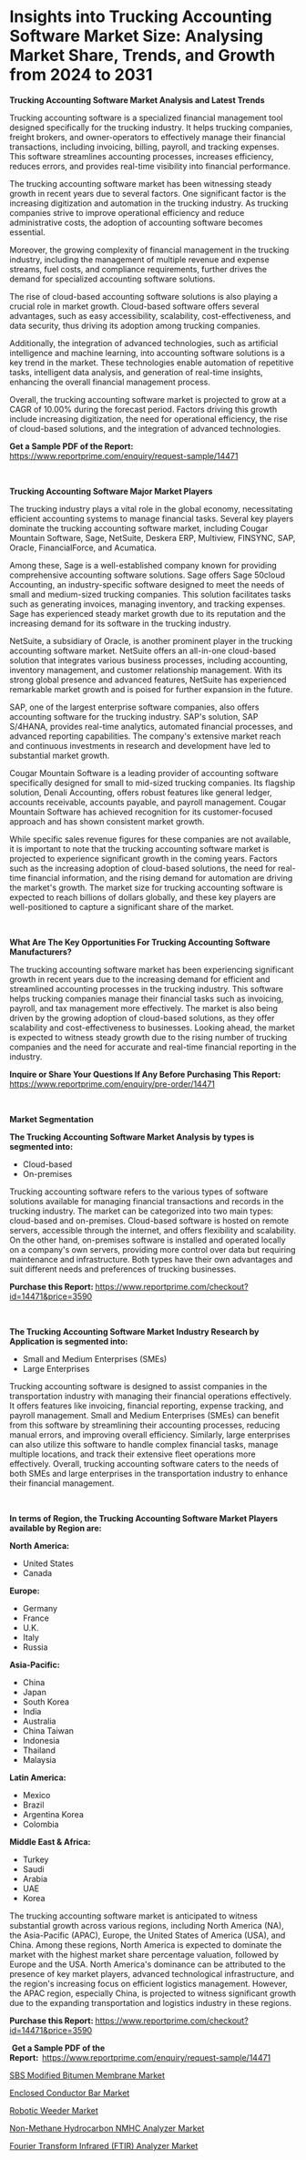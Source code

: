 <p><h1>Insights into Trucking Accounting Software Market Size: Analysing Market Share, Trends, and Growth from 2024 to 2031</h1></p><p><strong>Trucking Accounting Software Market Analysis and Latest Trends</strong></p>
<p><p>Trucking accounting software is a specialized financial management tool designed specifically for the trucking industry. It helps trucking companies, freight brokers, and owner-operators to effectively manage their financial transactions, including invoicing, billing, payroll, and tracking expenses. This software streamlines accounting processes, increases efficiency, reduces errors, and provides real-time visibility into financial performance.</p><p>The trucking accounting software market has been witnessing steady growth in recent years due to several factors. One significant factor is the increasing digitization and automation in the trucking industry. As trucking companies strive to improve operational efficiency and reduce administrative costs, the adoption of accounting software becomes essential.</p><p>Moreover, the growing complexity of financial management in the trucking industry, including the management of multiple revenue and expense streams, fuel costs, and compliance requirements, further drives the demand for specialized accounting software solutions.</p><p>The rise of cloud-based accounting software solutions is also playing a crucial role in market growth. Cloud-based software offers several advantages, such as easy accessibility, scalability, cost-effectiveness, and data security, thus driving its adoption among trucking companies.</p><p>Additionally, the integration of advanced technologies, such as artificial intelligence and machine learning, into accounting software solutions is a key trend in the market. These technologies enable automation of repetitive tasks, intelligent data analysis, and generation of real-time insights, enhancing the overall financial management process.</p><p>Overall, the trucking accounting software market is projected to grow at a CAGR of 10.00% during the forecast period. Factors driving this growth include increasing digitization, the need for operational efficiency, the rise of cloud-based solutions, and the integration of advanced technologies.</p></p>
<p><strong>Get a Sample PDF of the Report:&nbsp;</strong> <a href="https://www.reportprime.com/enquiry/request-sample/14471">https://www.reportprime.com/enquiry/request-sample/14471</a></p>
<p>&nbsp;</p>
<p><strong>Trucking Accounting Software Major Market Players</strong></p>
<p><p>The trucking industry plays a vital role in the global economy, necessitating efficient accounting systems to manage financial tasks. Several key players dominate the trucking accounting software market, including Cougar Mountain Software, Sage, NetSuite, Deskera ERP, Multiview, FINSYNC, SAP, Oracle, FinancialForce, and Acumatica.</p><p>Among these, Sage is a well-established company known for providing comprehensive accounting software solutions. Sage offers Sage 50cloud Accounting, an industry-specific software designed to meet the needs of small and medium-sized trucking companies. This solution facilitates tasks such as generating invoices, managing inventory, and tracking expenses. Sage has experienced steady market growth due to its reputation and the increasing demand for its software in the trucking industry.</p><p>NetSuite, a subsidiary of Oracle, is another prominent player in the trucking accounting software market. NetSuite offers an all-in-one cloud-based solution that integrates various business processes, including accounting, inventory management, and customer relationship management. With its strong global presence and advanced features, NetSuite has experienced remarkable market growth and is poised for further expansion in the future.</p><p>SAP, one of the largest enterprise software companies, also offers accounting software for the trucking industry. SAP's solution, SAP S/4HANA, provides real-time analytics, automated financial processes, and advanced reporting capabilities. The company's extensive market reach and continuous investments in research and development have led to substantial market growth.</p><p>Cougar Mountain Software is a leading provider of accounting software specifically designed for small to mid-sized trucking companies. Its flagship solution, Denali Accounting, offers robust features like general ledger, accounts receivable, accounts payable, and payroll management. Cougar Mountain Software has achieved recognition for its customer-focused approach and has shown consistent market growth.</p><p>While specific sales revenue figures for these companies are not available, it is important to note that the trucking accounting software market is projected to experience significant growth in the coming years. Factors such as the increasing adoption of cloud-based solutions, the need for real-time financial information, and the rising demand for automation are driving the market's growth. The market size for trucking accounting software is expected to reach billions of dollars globally, and these key players are well-positioned to capture a significant share of the market.</p></p>
<p>&nbsp;</p>
<p><strong>What Are The Key Opportunities For Trucking Accounting Software Manufacturers?</strong></p>
<p><p>The trucking accounting software market has been experiencing significant growth in recent years due to the increasing demand for efficient and streamlined accounting processes in the trucking industry. This software helps trucking companies manage their financial tasks such as invoicing, payroll, and tax management more effectively. The market is also being driven by the growing adoption of cloud-based solutions, as they offer scalability and cost-effectiveness to businesses. Looking ahead, the market is expected to witness steady growth due to the rising number of trucking companies and the need for accurate and real-time financial reporting in the industry.</p></p>
<p><strong>Inquire or Share Your Questions If Any Before Purchasing This Report:</strong> <a href="https://www.reportprime.com/enquiry/pre-order/14471">https://www.reportprime.com/enquiry/pre-order/14471</a></p>
<p>&nbsp;</p>
<p><strong>Market Segmentation</strong></p>
<p><strong>The Trucking Accounting Software Market Analysis by types is segmented into:</strong></p>
<p><ul><li>Cloud-based</li><li>On-premises</li></ul></p>
<p><p>Trucking accounting software refers to the various types of software solutions available for managing financial transactions and records in the trucking industry. The market can be categorized into two main types: cloud-based and on-premises. Cloud-based software is hosted on remote servers, accessible through the internet, and offers flexibility and scalability. On the other hand, on-premises software is installed and operated locally on a company's own servers, providing more control over data but requiring maintenance and infrastructure. Both types have their own advantages and suit different needs and preferences of trucking businesses.</p></p>
<p><strong>Purchase this Report:&nbsp;</strong><a href="https://www.reportprime.com/checkout?id=14471&price=3590">https://www.reportprime.com/checkout?id=14471&price=3590</a></p>
<p>&nbsp;</p>
<p><strong>The Trucking Accounting Software Market Industry Research by Application is segmented into:</strong></p>
<p><ul><li>Small and Medium Enterprises (SMEs)</li><li>Large Enterprises</li></ul></p>
<p><p>Trucking accounting software is designed to assist companies in the transportation industry with managing their financial operations effectively. It offers features like invoicing, financial reporting, expense tracking, and payroll management. Small and Medium Enterprises (SMEs) can benefit from this software by streamlining their accounting processes, reducing manual errors, and improving overall efficiency. Similarly, large enterprises can also utilize this software to handle complex financial tasks, manage multiple locations, and track their extensive fleet operations more effectively. Overall, trucking accounting software caters to the needs of both SMEs and large enterprises in the transportation industry to enhance their financial management.</p></p>
<p>&nbsp;</p>
<p><strong>In terms of Region, the Trucking Accounting Software Market Players available by Region are:</strong></p>
<p>
    <p> <strong> North America: </strong>
        <ul>
            <li>United States</li>
            <li>Canada</li>
        </ul>
        </p> 
    <p> <strong> Europe: </strong>
        <ul>
            <li>Germany</li>
            <li>France</li>
            <li>U.K.</li>
            <li>Italy</li>
            <li>Russia</li>
        </ul>
        </p> 
    <p> <strong> Asia-Pacific: </strong>
        <ul>
            <li>China</li>
            <li>Japan</li>
            <li>South Korea</li>
            <li>India</li>
            <li>Australia</li>
            <li>China Taiwan</li>
            <li>Indonesia</li>
            <li>Thailand</li>
            <li>Malaysia</li>
        </ul>
        </p> 
    <p> <strong> Latin America: </strong>
        <ul>
            <li>Mexico</li>
            <li>Brazil</li>
            <li>Argentina Korea</li>
            <li>Colombia</li>
        </ul>
        </p> 
    <p> <strong> Middle East & Africa: </strong>
        <ul>
            <li>Turkey</li>
            <li>Saudi</li>
            <li>Arabia</li>
            <li>UAE</li>
            <li>Korea</li>
        </ul>
    </p>
    </p>
<p><p>The trucking accounting software market is anticipated to witness substantial growth across various regions, including North America (NA), the Asia-Pacific (APAC), Europe, the United States of America (USA), and China. Among these regions, North America is expected to dominate the market with the highest market share percentage valuation, followed by Europe and the USA. North America's dominance can be attributed to the presence of key market players, advanced technological infrastructure, and the region's increasing focus on efficient logistics management. However, the APAC region, especially China, is projected to witness significant growth due to the expanding transportation and logistics industry in these regions.</p></p>
<p><strong>Purchase this Report: </strong><a href="https://www.reportprime.com/checkout?id=14471&price=3590">https://www.reportprime.com/checkout?id=14471&price=3590</a></p>
<p>&nbsp;<strong>Get a Sample PDF of the Report:&nbsp;&nbsp;</strong><a href="https://www.reportprime.com/enquiry/request-sample/14471">https://www.reportprime.com/enquiry/request-sample/14471</a></p>
<p><strong></strong></p>
<p><p><a href="https://www.linkedin.com/pulse/sbs-modified-bitumen-membrane-market-research-report-provides-vaike?trackingId=aNUI63XpQDCkN%2BewTxBW0w%3D%3D">SBS Modified Bitumen Membrane Market</a></p><p><a href="https://www.linkedin.com/pulse/enclosed-conductor-bar-market-comprehensive-report-its-share-gir2e?trackingId=EPlAqkQgSzCqDQsKVrt%2Fyg%3D%3D">Enclosed Conductor Bar Market</a></p><p><a href="https://www.linkedin.com/pulse/robotic-weeder-market-offers-provide-insightful-data-time-h1lqe?trackingId=71TuIMBQSxWXVXJ81ZIqyQ%3D%3D">Robotic Weeder Market</a></p><p><a href="https://medium.com/@marielong2006/non-methane-hydrocarbon-nmhc-analyzer-market-share-evolution-and-market-growth-trends-2023-2030-0adb9191a134">Non-Methane Hydrocarbon NMHC Analyzer Market</a></p><p><a href="https://medium.com/@marielong2006/fourier-transform-infrared-ftir-analyzer-market-trends-and-market-analysis-forecasted-for-period-37338d591c83">Fourier Transform Infrared (FTIR) Analyzer Market</a></p></p>